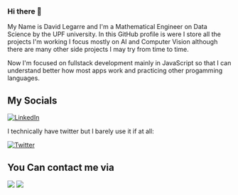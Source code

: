### Hi there 👋

My Name is David Legarre and I'm a Mathematical Engineer on Data Science by the UPF university. 
In this GitHub profile is were I store all the projects I'm working I focus mostly on AI and Computer Vision although there are many other side projects I may try from time to time.

Now I'm focused on fullstack development mainly in JavaScript so that I can understand better how most apps work and practicing other progamming languages.


## My Socials
[![LinkedIn](https://img.shields.io/badge/linkedin-%230077B5.svg?style=for-the-badge&logo=linkedin&logoColor=white)](https://www.linkedin.com/in/david-legarre-saavedra)

I technically have twitter but I barely use it if at all:

[![Twitter](https://img.shields.io/badge/Twitter-%231DA1F2.svg?style=for-the-badge&logo=Twitter&logoColor=white)](https://twitter.com/LegarreDavid)

## You Can contact me via
[![](https://img.shields.io/badge/Gmail-D14836?style=for-the-badge&logo=gmail&logoColor=white)](mailto:davidlegarre1@gmail.com)
[![](https://img.shields.io/badge/Telegram-2CA5E0?style=for-the-badge&logo=telegram&logoColor=white)](https://t.me/DavidLegarre)

<!--
**DavidLegarre/DavidLegarre** is a ✨ _special_ ✨ repository because its `README.md` (this file) appears on your GitHub profile.

Here are some ideas to get you started:

- 🔭 I’m currently working on ...
- 🌱 I’m currently learning ...
- 👯 I’m looking to collaborate on ...
- 🤔 I’m looking for help with ...
- 💬 Ask me about ...
- 📫 How to reach me: ...
- 😄 Pronouns: ...
- ⚡ Fun fact: ...
-->
